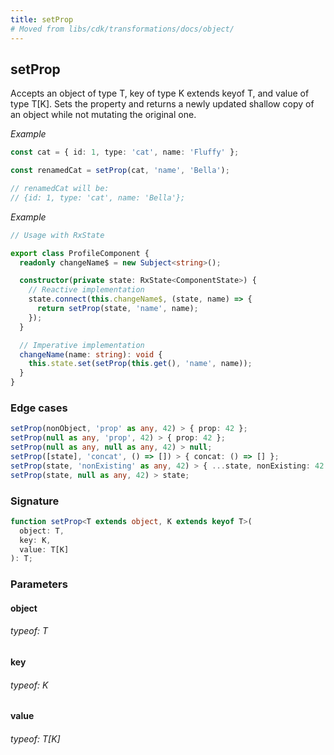 ```yaml
---
title: setProp
# Moved from libs/cdk/transformations/docs/object/
---
```


## setProp

Accepts an object of type T, key of type K extends keyof T, and value of type T[K].
Sets the property and returns a newly updated shallow copy of an object while not mutating the original one.

_Example_

```typescript
const cat = { id: 1, type: 'cat', name: 'Fluffy' };

const renamedCat = setProp(cat, 'name', 'Bella');

// renamedCat will be:
// {id: 1, type: 'cat', name: 'Bella'};
```

_Example_

```typescript
// Usage with RxState

export class ProfileComponent {
  readonly changeName$ = new Subject<string>();

  constructor(private state: RxState<ComponentState>) {
    // Reactive implementation
    state.connect(this.changeName$, (state, name) => {
      return setProp(state, 'name', name);
    });
  }

  // Imperative implementation
  changeName(name: string): void {
    this.state.set(setProp(this.get(), 'name', name));
  }
}
```

### Edge cases

```typescript
setProp(nonObject, 'prop' as any, 42) > { prop: 42 };
setProp(null as any, 'prop', 42) > { prop: 42 };
setProp(null as any, null as any, 42) > null;
setProp([state], 'concat', () => []) > { concat: () => [] };
setProp(state, 'nonExisting' as any, 42) > { ...state, nonExisting: 42 };
setProp(state, null as any, 42) > state;
```

### Signature

```typescript
function setProp<T extends object, K extends keyof T>(
  object: T,
  key: K,
  value: T[K]
): T;
```

### Parameters

#### object

###### typeof: T

#### key

###### typeof: K

#### value

###### typeof: T[K]
